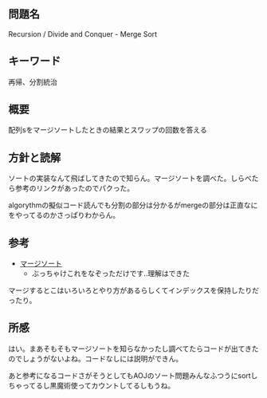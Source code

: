 ## 問題名
Recursion / Divide and Conquer - Merge Sort
## キーワード
再帰、分割統治

## 概要
配列sをマージソートしたときの結果とスワップの回数を答える
## 方針と読解
ソートの実装なんて飛ばしてきたので知らん。マージソートを調べた。しらべたら参考のリンクがあったのでパクった。

algorythmの擬似コード読んでも分割の部分は分かるがmergeの部分は正直なにをやってるのかさっぱりわからん。

## 参考
- [マージソート](https://www.codereading.com/algo_and_ds/algo/merge_sort.html)
    - ぶっちゃけこれをなぞっただけです..理解はできた

マージするとこはいろいろとやり方があるらしくてインデックスを保持したりだったり。

## 所感
はい。まあそもそもマージソートを知らなかったし調べてたらコードが出てきたのでしょうがないよね。コードなしには説明ができん。

あと参考になるコードさがそうとしてもAOJのソート問題みんなふつうにsortしちゃってるし黒魔術使ってカウントしてるしもうね。